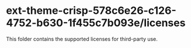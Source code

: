 # ext-theme-crisp-578c6e26-c126-4752-b630-1f455c7b093e/licenses

This folder contains the supported licenses for third-party use.
